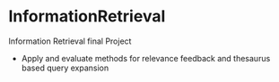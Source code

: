 # InformationRetrieval

Information Retrieval final Project

- Apply and evaluate methods for relevance feedback and thesaurus based query expansion
